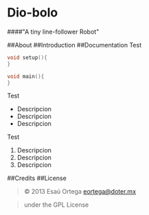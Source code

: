 Dio-bolo
========

####"A tiny line-follower Robot"

##About
##Introduction
##Documentation
Test

```c
void setup(){
}

void main(){
}
```

Test

* Descripcion
* Descripcion
* Descripcion

Test

1. Descripcion
2. Descripcion
3. Descripcion


##Credits
##License
> &copy; 2013 Esaú Ortega <eortega@doter.mx>

> under the GPL License
